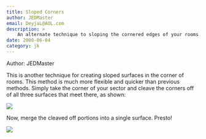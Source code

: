 ```yaml
---
title: Sloped Corners
author: JEDMaster
email: DeyjaL@AOL.com
description: >
    An alternate technique to sloping the cornered edges of your rooms.
date: 2000-06-04
category: jk
---
```


Author: JEDMaster

This is another technique for creating sloped surfaces in the corner of
rooms. This method is much more flexible and quicker than previous
methods. Simply take the corner of your sector and cleave the corners
off of all three surfaces that meet there, as shown:

![](cornerslope1.gif)

Now, merge the cleaved off portions into a single surface. Presto\!

![](cornerslope2.gif)
